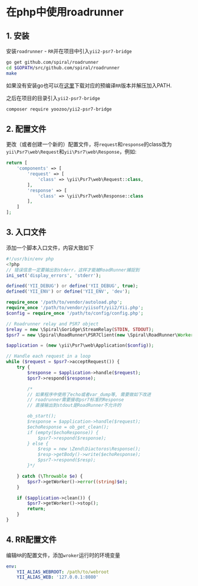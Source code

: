 # 在php中使用roadrunner

## 1. 安装

安装`roadrunner` - `RR`并在项目中引入`yii2-psr7-bridge`

```bash
go get github.com/spiral/roadrunner
cd $GOPATH/src/github.com/spiral/roadrunner
make
```

如果没有安装go也可以在[这里](https://github.com/spiral/roadrunner/releases)下载对应的预编译`RR`版本并解压加入PATH.

之后在项目的目录引入`yii2-psr7-bridge`

```bash
composer require yoozoo/yii2-psr7-bridge
```

## 2. 配置文件

更改（或者创建一个新的）配置文件，将`request`和`response`的class改为`yii\Psr7\web\Request`和`yii\Psr7\web\Response`，例如:

```php
return [
    'components' => [
        'request' => [
            'class' => \yii\Psr7\web\Request::class,
        ],
        'response' => [
            'class' => \yii\Psr7\web\Response::class
        ],
    ]
];
```

## 3. 入口文件

添加一个脚本入口文件，内容大致如下

```php
#!/usr/bin/env php
<?php
// 错误信息一定要输出到stderr，这样才能被RoadRunner捕捉到
ini_set('display_errors', 'stderr');

defined('YII_DEBUG') or define('YII_DEBUG', true);
defined('YII_ENV') or define('YII_ENV', 'dev');

require_once '/path/to/vendor/autoload.php';
require_once '/path/to/vendor/yiisoft/yii2/Yii.php';
$config = require_once '/path/to/config/config.php';

// Roadrunner relay and PSR7 object
$relay = new \Spiral\Goridge\StreamRelay(STDIN, STDOUT);
$psr7 = new \Spiral\RoadRunner\PSR7Client(new \Spiral\RoadRunner\Worker($relay));

$application = (new \yii\Psr7\web\Application($config));

// Handle each request in a loop
while ($request = $psr7->acceptRequest()) {
    try {
        $response = $application->handle($request);
        $psr7->respond($response);

        /*
        // 如果程序中使用了echo或者var_dump等, 需要做如下改进
        // roadrunner需要接收psr7标准的Response
        // 直接输出到stdout是RoadRunner不允许的

        ob_start();
        $response = $application->handle($request);
        $echoResponse = ob_get_clean();
        if (empty($echoResponse)) {
            $psr7->respond($response);
        } else {
            $resp = new \Zend\Diactoros\Response();
            $resp->getBody()->write($echoResponse);
            $psr7->respond($resp);
        }*/

    } catch (\Throwable $e) {
        $psr7->getWorker()->error((string)$e);
    }

    if ($application->clean()) {
        $psr7->getWorker()->stop();
        return;
    }
}
```

## 4. RR配置文件

编辑`RR`的配置文件，添加`wroker`运行时的环境变量

```yaml
env:
    YII_ALIAS_WEBROOT: /path/to/webroot
    YII_ALIAS_WEB: '127.0.0.1:8080'
```
